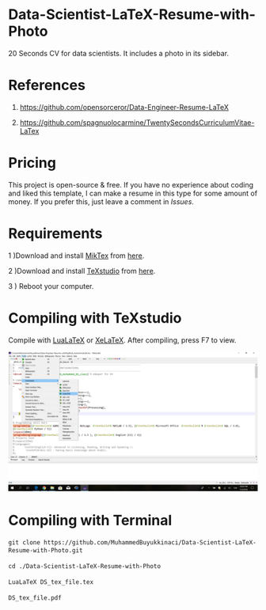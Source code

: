 # Data-Scientist-LaTeX-Resume-with-Photo

20 Seconds CV for data scientists. It includes a photo in its sidebar.


# References

1) https://github.com/opensorceror/Data-Engineer-Resume-LaTeX

2) https://github.com/spagnuolocarmine/TwentySecondsCurriculumVitae-LaTex

# Pricing

This project is open-source & free. If you have no experience about coding and liked this template, I can make a resume in this type for some amount of money. If you prefer this, just leave a comment in _Issues_.

# Requirements

1 )Download and install [MikTex](https://miktex.org/) from [here](https://miktex.org/).

2 )Download and install [TeXstudio](https://www.texstudio.org/) from [here](https://www.texstudio.org/).

3 ) Reboot your computer.

# Compiling with TeXstudio

Compile with [LuaLaTeX](http://www.luatex.org/) or [XeLaTeX](https://en.wikipedia.org/wiki/XeTeX). After compiling, press F7 to view.

![alt text](https://github.com/MuhammedBuyukkinaci/Data-Scientist-LaTeX-Resume-with-Photo/blob/master/Screenshot%20(28).png)

# Compiling with Terminal

```
git clone https://github.com/MuhammedBuyukkinaci/Data-Scientist-LaTeX-Resume-with-Photo.git

cd ./Data-Scientist-LaTeX-Resume-with-Photo

LuaLaTeX DS_tex_file.tex

DS_tex_file.pdf
```
